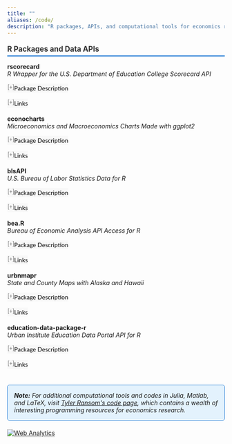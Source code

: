 ```yaml
---
title: ""
aliases: /code/
description: "R packages, APIs, and computational tools for economics research and data analysis."
---
```


<link rel="stylesheet" href="https://cdnjs.cloudflare.com/ajax/libs/font-awesome/6.0.0/css/all.min.css">

<style>
button.accordion {
font:14px/1.5 Lato, "Helvetica Neue", Helvetica, Arial, sans-serif;
cursor: pointer;
padding: 0px;
border: none;
text-align: left;
outline: none;
font-size: 100%;
transition: 0.3s;
background-color: #f8f8f8;
}

button.accordion.active, button.accordion:hover {
background-color: #f8f8f8;
}

button.accordion:after {
content: " [+] ";
font-size: 90%;
color:#777;
float: left;
margin-left: 1px;
}

button.accordion.active:after {
content: " [\2212] ";
}

div.panel {
padding: 0 20px;
margin-top: 5px;
display: none;
background-color: white;
font-size: 100%;
}

div.panel.show {
display: block !important;
}

.link-item {
margin-bottom: 8px;
}

.link-label {
font-weight: bold;
color: #1976d2;
}

.section-heading {
font-size: 120%;
font-weight: bold;
color: #333;
margin-top: 20px;
margin-bottom: 15px;
border-bottom: 2px solid #1976d2;
padding-bottom: 5px;
}

.note-box {
background-color: #e3f2fd;
border: 1px solid #1976d2;
border-radius: 5px;
padding: 15px;
margin: 20px 0;
font-style: italic;
}
</style>

<div class="section-heading">R Packages and Data APIs</div>

<p style="margin:0"> 
<a style="margin:0; font-size:100%; font-weight:bold">rscorecard</a> <br>
<i>R Wrapper for the U.S. Department of Education College Scorecard API</i> <br>

<button class="accordion">Package Description</button>
<div class="panel" style="background-color: #F1F1F1; color: #666; padding: 10px;">
<p>The rscorecard package is an R wrapper for the U.S. Department of Education College Scorecard API. It allows users to select and filter Scorecard variables with piped commands using dplyr syntax, making it easy to access comprehensive college and university data for higher education research.</p>
</div>

<p style="margin:0">
<button class="accordion">Links</button>
<div class="panel" style="background-color: #F1F1F1; color: #666; padding: 10px;">
<div class="link-item"><span class="link-label">GitHub Repository:</span> <a href="https://github.com/btskinner/rscorecard" target="_blank">btskinner/rscorecard</a></div>
</div>

<br>

<p style="margin:0"> 
<a style="margin:0; font-size:100%; font-weight:bold">econocharts</a> <br>
<i>Microeconomics and Macroeconomics Charts Made with ggplot2</i> <br>

<button class="accordion">Package Description</button>
<div class="panel" style="background-color: #F1F1F1; color: #666; padding: 10px;">
<p>The econocharts package allows creating microeconomics or macroeconomics charts in R with simple functions. This package is inspired by reconPlots by Andrew Heiss and provides an easy way to generate professional economic visualizations including supply and demand curves, indifference curves, production possibility frontiers, and tax impact analysis.</p>
</div>

<p style="margin:0">
<button class="accordion">Links</button>
<div class="panel" style="background-color: #F1F1F1; color: #666; padding: 10px;">
<div class="link-item"><span class="link-label">GitHub Repository:</span> <a href="https://github.com/ahmedelfatmaoui/econocharts" target="_blank">ahmedelfatmaoui/econocharts</a></div>
</div>

<br>

<p style="margin:0"> 
<a style="margin:0; font-size:100%; font-weight:bold">blsAPI</a> <br>
<i>U.S. Bureau of Labor Statistics Data for R</i> <br>

<button class="accordion">Package Description</button>
<div class="panel" style="background-color: #F1F1F1; color: #666; padding: 10px;">
<p>The blsAPI package allows R users to request data for one or multiple series through the U.S. Bureau of Labor Statistics (BLS) Application Programming Interface (API). The BLS API provides public access to economic data from all BLS programs including employment, unemployment, and labor market statistics.</p>
</div>

<p style="margin:0">
<button class="accordion">Links</button>
<div class="panel" style="background-color: #F1F1F1; color: #666; padding: 10px;">
<div class="link-item"><span class="link-label">GitHub Repository:</span> <a href="https://github.com/ahmedelfatmaoui/blsAPI" target="_blank">ahmedelfatmaoui/blsAPI</a></div>
</div>

<br>

<p style="margin:0"> 
<a style="margin:0; font-size:100%; font-weight:bold">bea.R</a> <br>
<i>Bureau of Economic Analysis API Access for R</i> <br>

<button class="accordion">Package Description</button>
<div class="panel" style="background-color: #F1F1F1; color: #666; padding: 10px;">
<p>The bea.R package provides programmatic access to U.S. Bureau of Economic Analysis data through their API. This package enables researchers to easily retrieve and analyze national and regional economic statistics including GDP, national accounts, and comprehensive economic indicators.</p>
</div>

<p style="margin:0">
<button class="accordion">Links</button>
<div class="panel" style="background-color: #F1F1F1; color: #666; padding: 10px;">
<div class="link-item"><span class="link-label">GitHub Repository:</span> <a href="https://github.com/ahmedelfatmaoui/bea.R" target="_blank">ahmedelfatmaoui/bea.R</a></div>
</div>

<br>

<p style="margin:0"> 
<a style="margin:0; font-size:100%; font-weight:bold">urbnmapr</a> <br>
<i>State and County Maps with Alaska and Hawaii</i> <br>

<button class="accordion">Package Description</button>
<div class="panel" style="background-color: #F1F1F1; color: #666; padding: 10px;">
<p>The urbnmapr package provides state and county maps for the United States with Alaska and Hawaii repositioned for better visualization. This package makes it easy to create appealing and informative choropleth maps with pre-formatted spatial data optimized for data visualization.</p>
</div>

<p style="margin:0">
<button class="accordion">Links</button>
<div class="panel" style="background-color: #F1F1F1; color: #666; padding: 10px;">
<div class="link-item"><span class="link-label">GitHub Repository:</span> <a href="https://github.com/ahmedelfatmaoui/urbnmapr" target="_blank">ahmedelfatmaoui/urbnmapr</a></div>
</div>

<br>

<p style="margin:0"> 
<a style="margin:0; font-size:100%; font-weight:bold">education-data-package-r</a> <br>
<i>Urban Institute Education Data Portal API for R</i> <br>

<button class="accordion">Package Description</button>
<div class="panel" style="background-color: #F1F1F1; color: #666; padding: 10px;">
<p>The education-data-package-r provides R users with access to the Urban Institute's Education Data Portal API, containing comprehensive U.S. education datasets. Essential for education researchers, policy analysts, and anyone studying trends in American education systems.</p>
</div>

<p style="margin:0">
<button class="accordion">Links</button>
<div class="panel" style="background-color: #F1F1F1; color: #666; padding: 10px;">
<div class="link-item"><span class="link-label">GitHub Repository:</span> <a href="https://github.com/ahmedelfatmaoui/education-data-package-r" target="_blank">ahmedelfatmaoui/education-data-package-r</a></div>
</div>

<br>

<div class="note-box">
<strong>Note:</strong> For additional computational tools and codes in Julia, Matlab, and LaTeX, visit <a href="https://tyleransom.github.io/code.html" target="_blank">Tyler Ransom's code page</a>, which contains a wealth of interesting programming resources for economics research.
</div>

<script>
var acc = document.getElementsByClassName("accordion");
var i;

for (i = 0; i < acc.length; i++) {
    acc[i].onclick = function(){
        this.classList.toggle("active");
        this.parentNode.nextElementSibling.classList.toggle("show");
    }
}
</script>

<!-- Default Statcounter code for Personal Website
https://ahmedelfatmaoui.github.io/ -->
<script type="text/javascript">
var sc_project=12988052; 
var sc_invisible=1; 
var sc_security="0346b3d7"; 
</script>
<script type="text/javascript"
src="https://www.statcounter.com/counter/counter.js" async></script>
<noscript><div class="statcounter"><a title="Web Analytics"
href="https://statcounter.com/" target="_blank"><img class="statcounter"
src="https://c.statcounter.com/12988052/0/0346b3d7/1/" alt="Web Analytics"
referrerPolicy="no-referrer-when-downgrade"></a></div></noscript>
<!-- End of Statcounter Code -->